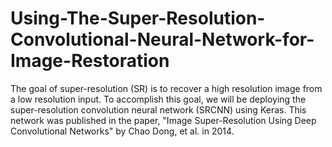 # Using-The-Super-Resolution-Convolutional-Neural-Network-for-Image-Restoration
The goal of super-resolution (SR) is to recover a high resolution image from a low resolution input. To accomplish this goal, we will be deploying the super-resolution convolution neural network (SRCNN) using Keras. This network was published in the paper, "Image Super-Resolution Using Deep Convolutional Networks" by Chao Dong, et al. in 2014.
